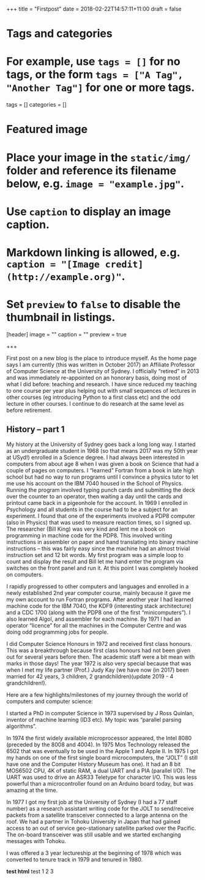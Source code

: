 +++
title = "Firstpost"
date = 2018-02-22T14:57:11+11:00
draft = false

# Tags and categories
# For example, use `tags = []` for no tags, or the form `tags = ["A Tag", "Another Tag"]` for one or more tags.
tags = []
categories = []

# Featured image
# Place your image in the `static/img/` folder and reference its filename below, e.g. `image = "example.jpg"`.
# Use `caption` to display an image caption.
#   Markdown linking is allowed, e.g. `caption = "[Image credit](http://example.org)"`.
# Set `preview` to `false` to disable the thumbnail in listings.
[header]
image = ""
caption = ""
preview = true

+++

First post on a new blog is the place to introduce myself. As the
home page says I am currently (this was written in October 2017) an Affiliate
Professor of Computer Science at the University of Sydney.  I
officially “retired” in 2013 and was immediately re-appointed on
an honorary basis, doing most of what I did before: teaching and
research. I have since reduced my teaching to one course per year
plus helping out with small sequences of lectures in other courses
(eg introducing Python to a first class etc) and the odd lecture
in other courses. I continue to do research at the same level as
before retirement.  

## History – part 1

My history at the University of Sydney goes back a long long way.
I started as an undergraduate student in 1968 (so that means 2017
was my 50th year at USyd!) enrolled in a Science degree.  I had
always been interested in computers from about age 8 when I was
given a book on Science that had a couple of pages on computers. I
“learned” Fortran from a book in late high school but had no way
to run programs until I convince a physics tutor to let me use his
account on the IBM 7040 housed in the School of Physics. Running
the program involved typing punch cards and submitting the deck
over the counter to an operator, then waiting a day until the cards
and printout came back in a pigeonhole for the account. In 1969 I
enrolled in Psychology and all students in the course had to be a
subject for an experiment. I found that one of the experiments
involved a PDP8 computer (also in Physics) that was used to measure
reaction times, so I signed up. The researcher (Bill King) was very
kind and lent me a book on programming in machine code for the PDP8.
This involved writing instructions in assembler on paper and hand
translating into binary machine instructions – this was fairly easy
since the machine had an almost trivial instruction set and 12 bit
words. My first program was a simple loop to count and display the
result and Bill let me hand enter the program via switches on the
front panel and run it. At this point I was completely hooked on
computers.

I rapidly progressed to other computers and languages and enrolled
in a newly established 2nd year computer course, mainly because it
gave me my own account to run Fortran programs. After another year
I had learned machine code for the IBM 7040, the KDF9 (interesting
stack architecture) and a CDC 1700 (along with the PDP8 one of the
first “minicomputers”). I also learned Algol, and assembler for
each machine. By 1971 I had an operator “licence” for all the
machines in the Computer Centre and was doing odd programming jobs
for people.

I did Computer Science Honours in 1972 and received first class
honours. This was a breakthrough because first class honours had
not been given out for several years before then. The academic staff
were a bit mean with marks in those days! The year 1972 is also
very special because that was when I met my life partner (Prof.)
Judy Kay (we have now (in 2017) been married for 42 years, 3 children, 2
grandchildren)(update 2019 - 4 grandchildren!).

Here are a few highlights/milestones of my journey through the world
of computers and computer science:

I started a PhD in computer Science in 1973 supervised by J Ross
Quinlan, inventor of machine learning (ID3 etc). My topic was
“parallel parsing algorithms”.

In 1974 the first widely available microprocessor appeared, the
Intel 8080 (preceded by the 8008 and 4004). In 1975 Mos Technology
released the 6502 that was eventually to be used in the Apple 1 and
Apple II. In 1975 I got my hands on one of the first single board
microcomputers, the “JOLT” (I still have one and the Computer History
Museum has one). It had an 8 bit MOS6502 CPU, 4K of static RAM, a
dual UART and a PIA (parallel I/O). The UART was used to drive an
ASR33 Teletype for character I/O. This was less powerful than a
microcontroller found on an Arduino board today, but was amazing
at the time.

In 1977 I got my first job at the University of Sydney (I had a 77
staff number) as a research assistant writing code for the JOLT to
send/receive packets from a satellite transceiver connected to a
large antenna on the roof. We had a partner in Tohoku University
in Japan that had gained access to an out of service geo-stationary
satellite parked over the Pacific. The on-board transceiver was
still usable and we started exchanging messages with Tohoku.


I was offered a 3 year lectureship at the beginning of 1978 which
was converted to tenure track in 1979 and tenured in 1980.  

<B>test html</B> test 1 2 3

